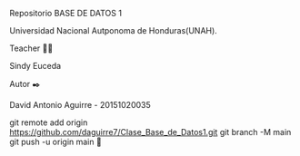 Repositorio BASE DE DATOS 1

Universidad Nacional Autponoma de Honduras(UNAH). 

Teacher 👨‍💻

Sindy Euceda

Autor ✒️

David Antonio Aguirre - 20151020035

git remote add origin https://github.com/daguirre7/Clase_Base_de_Datos1.git
git branch -M main
git push -u origin main 📄
